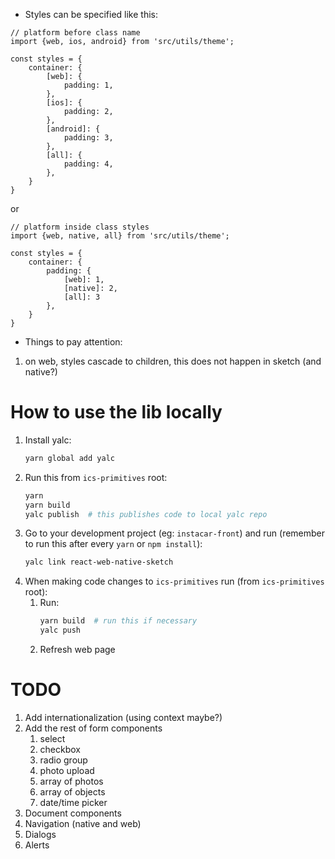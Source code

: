 * Styles can be specified like this: 
```
// platform before class name
import {web, ios, android} from 'src/utils/theme';

const styles = {
    container: {
        [web]: {
            padding: 1,
        },
        [ios]: {
            padding: 2,
        },
        [android]: {
            padding: 3,
        },
        [all]: {
            padding: 4,
        },
    }
}
```
or 
```
// platform inside class styles
import {web, native, all} from 'src/utils/theme';

const styles = {
    container: {
        padding: {
            [web]: 1,
            [native]: 2,
            [all]: 3
        },
    }
}
```

* Things to pay attention:
1. on web, styles cascade to children, this does not happen in sketch (and native?)


# How to use the lib locally
1. Install yalc:
    ```bash
    yarn global add yalc
    ```
1. Run this from ```ics-primitives``` root:
    ```bash
    yarn
    yarn build
    yalc publish  # this publishes code to local yalc repo
    ```
1. Go to your development project (eg: ```instacar-front```) and run (remember to run this after every ```yarn``` or ```npm install```):
    ```bash
    yalc link react-web-native-sketch
    ```
1. When making code changes to ```ics-primitives``` run (from ```ics-primitives``` root):
    1. Run:
        ```bash
        yarn build  # run this if necessary
        yalc push
        ```
    1. Refresh web page


# TODO
1. Add internationalization (using context maybe?)
1. Add the rest of form components
    1. select
    1. checkbox
    1. radio group
    1. photo upload
    1. array of photos
    1. array of objects
    1. date/time picker
1. Document components
1. Navigation (native and web)
1. Dialogs
1. Alerts